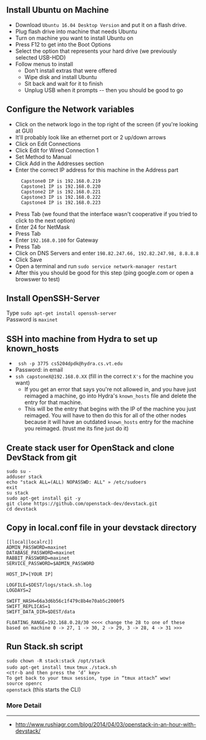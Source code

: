 ## Install Ubuntu on Machine
-   Download `Ubuntu 16.04 Desktop Version` and put it on a flash drive.
-   Plug flash drive into machine that needs Ubuntu   
-   Turn on machine you want to install Ubuntu on   
-   Press F12 to get into the Boot Options   
-   Select the option that represents your hard drive (we previously selected USB-HDD)  
-   Follow menus to install  
    *  Don't install extras that were offered  
    *  Wipe disk and install Ubuntu  
    *  Sit back and wait for it to finish  
    *  Unplug USB when it prompts -- then you should be good to go  
   
## Configure the Network variables
-   Click on the network logo in the top right of the screen (if you're looking at GUI)
-   It'll probably look like an ethernet port or 2 up/down arrows
-   Click on Edit Connections
-   Click Edit for Wired Connection 1
-   Set Method to Manual
-   Click Add in the Addresses section
-   Enter the correct IP address for this machine in the Address part
    ```
      Capstone0 IP is 192.168.0.219  
      Capstone1 IP is 192.168.0.220  
      Capstone2 IP is 192.168.0.221  
      Capstone3 IP is 192.168.0.222  
      Capstone4 IP is 192.168.0.223  
     ```
-   Press Tab (we found that the interface wasn't cooperative if you tried to click to the next option)
-   Enter 24 for NetMask
-   Press Tab
-   Enter `192.168.0.100` for Gateway
-   Press Tab
-   Click on DNS Servers and enter `198.82.247.66, 192.82.247.98, 8.8.8.8`
-   Click Save
-   Open a terminal and run `sudo service network-manager restart`
-   After this you should be good for this step (ping google.com or open a browswer to test)
  
## Install OpenSSH-Server
   Type `sudo apt-get install openssh-server`  
   Password is `maxinet`

## SSH into machine from Hydra to set up known_hosts
-   ` ssh -p 3775 cs5204dpdk@hydra.cs.vt.edu`
-   Password: in email
-   `ssh capstoneX@192.168.0.XX` (fill in the correct `X's` for the machine you want)
    *  If you get an error that says you're not allowed in, and you have just reimaged a machine, go into Hydra's
       `known_hosts` file and delete the entry for that machine.  
    *  This will be the entry that begins with the IP of the machine you just reimaged. You will have to then do this 
       for all of the other nodes because it will have an outdated `known_hosts` entry for the machine you reimaged. 
       (trust me its fine just do it) 
   
## Create stack user for OpenStack and clone DevStack from git 
  ```
  sudo su -   
  adduser stack  
  echo "stack ALL=(ALL) NOPASSWD: ALL" » /etc/sudoers  
  exit  
  su stack  
  sudo apt-get install git -y  
  git clone https://github.com/openstack-dev/devstack.git  
  cd devstack  
  ```
## Copy in local.conf file in your devstack directory
  ```
  [[local|localrc]]
  ADMIN_PASSWORD=maxinet
  DATABASE_PASSWORD=maxinet
  RABBIT_PASSWORD=maxinet
  SERVICE_PASSWORD=$ADMIN_PASSWORD

  HOST_IP=[YOUR IP]

  LOGFILE=$DEST/logs/stack.sh.log
  LOGDAYS=2

  SWIFT_HASH=66a3d6b56c1f479c8b4e70ab5c2000f5
  SWIFT_REPLICAS=1
  SWIFT_DATA_DIR=$DEST/data

  FLOATING_RANGE=192.168.0.28/30 <<<< change the 28 to one of these based on machine 0 -> 27, 1 -> 30, 2 -> 29, 3 -> 28, 4 -> 31 >>>
  ```
## Run Stack.sh script
  `sudo chown -R stack:stack /opt/stack`  
  `sudo apt-get install tmux`
  `tmux`
  `./stack.sh`  
  `<ctr-b and then press the ‘d’ key>`  
  `To get back to your tmux session, type in “tmux attach” wow!`  
  `source openrc`  
  `openstack` (this starts the CLI)

### More Detail
-----------------
-   http://www.rushiagr.com/blog/2014/04/03/openstack-in-an-hour-with-devstack/
